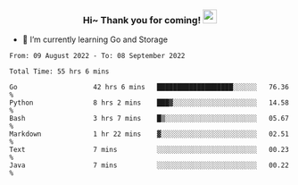 <h3 align="center">
    Hi~ Thank you for coming!
    <img src="https://media.giphy.com/media/hvRJCLFzcasrR4ia7z/giphy.gif" width="25px">
</h3>

<!--
**pineapple-man/pineapple-man** is a ✨ _special_ ✨ repository because its `README.md` (this file) appears on your GitHub profile.

Here are some ideas to get you started:
- 🔭 I’m currently working on ...
- 🤔 I’m looking for help with ...
- 💬 Ask me about ...
- 📫 How to reach me: ...
- 😄 Pronouns: ...
- ⚡ Fun fact: 
- 👯 I’m looking to collaborate on kubernetes
-->
- 🌱 I’m currently learning Go and Storage

<!--START_SECTION:waka-->

```text
From: 09 August 2022 - To: 08 September 2022

Total Time: 55 hrs 6 mins

Go                   42 hrs 6 mins   ███████████████████░░░░░░   76.36 %
Python               8 hrs 2 mins    ███▓░░░░░░░░░░░░░░░░░░░░░   14.58 %
Bash                 3 hrs 7 mins    █▒░░░░░░░░░░░░░░░░░░░░░░░   05.67 %
Markdown             1 hr 22 mins    ▓░░░░░░░░░░░░░░░░░░░░░░░░   02.51 %
Text                 7 mins          ░░░░░░░░░░░░░░░░░░░░░░░░░   00.23 %
Java                 7 mins          ░░░░░░░░░░░░░░░░░░░░░░░░░   00.22 %
```

<!--END_SECTION:waka-->
